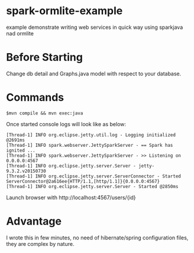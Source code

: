 # spark-ormlite-example
example demonstrate writing web services in quick way using sparkjava nad ormlite

# Before Starting
Change db detail and Graphs.java model with respect to your database.

# Commands
````
$mvn compile && mvn exec:java
````

Once started console logs will look like as below:

````
[Thread-1] INFO org.eclipse.jetty.util.log - Logging initialized @2691ms
[Thread-1] INFO spark.webserver.JettySparkServer - == Spark has ignited ...
[Thread-1] INFO spark.webserver.JettySparkServer - >> Listening on 0.0.0.0:4567
[Thread-1] INFO org.eclipse.jetty.server.Server - jetty-9.3.2.v20150730
[Thread-1] INFO org.eclipse.jetty.server.ServerConnector - Started ServerConnector@2a616ee{HTTP/1.1,[http/1.1]}{0.0.0.0:4567}
[Thread-1] INFO org.eclipse.jetty.server.Server - Started @2850ms
````

Launch browser with http://localhost:4567/users/{id}

# Advantage
I wrote this in few minutes, no need of hibernate/spring configuration files, they are complex by nature.
